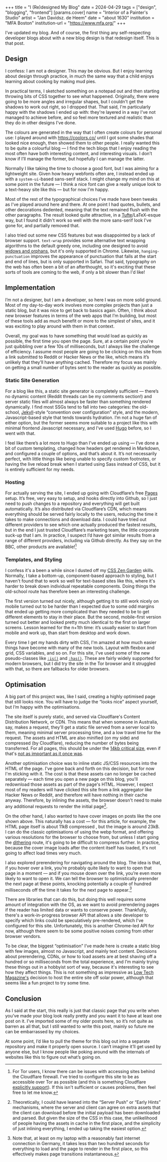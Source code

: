 +++
title = "I (Re)designed My Blog"
date = 2024-04-29
tags = ["design", "blogging", "frontend"]
[params.cover]
name = "Interior of a Painter's Studio"
artist = "Jan Davidsz. de Heem"
date = "about 1630"
institution = "MFA Boston"
institution-url = "https://www.mfa.org/"
+++

I’ve updated my blog. And of course, the first thing any self-respecting developer blogs about with a new blog design is that redesign itself. This is that post.

## Design

I confess: I am not a designer. This may be obvious. But I enjoy learning about design through practice, in much the same way that a child enjoys learning about cooking by making mud pies.

In practical terms, I sketched something on a notepad out and then starting throwing bits of CSS together to see what happened. Originally, there were going to be more angles and irregular shapes, but I couldn't get the shadows to work out right, so I dropped that. That said, I'm particularly happy with the shadows I ended up with: they're layered in a way I've not managed to achieve before, and so feel more textured and realistic than they do in other designs I've done.

The colours are generated in the way that I often create colours for personal use: I played around with https://coolors.co/ until I got some shades that looked nice enough, then showed them to other people. I really wanted this to be quite a colourful blog — I find the tech blogs that I enjoy reading the most often have both interesting content, and interesting visuals. I don’t know if I’ll manage the former, but hopefully I can manage the latter.

Normally I like taking the time to choose a good font, but I was aiming for a lightweight site. Given how heavy webfonts often are, I instead ended up with a `system-ui`-based sans-serif stack. I might change my mind on this at some point in the future — I think a nice font can give a really unique look to a text-heavy site like this — but for now I'm happy.

Most of the rest of the typographical choices I’ve made have been tweaks as I've played around here and there. At one point I had quotes, bullets, and other decorations dedented, meaning that the text remained flush with the other paragraphs. The result looked quite attractive, in a [Tufte](https://edwardtufte.github.io/tufte-css/)/LaTeX-esque way, but I found it didn't work so well with the more sans-serif look I've gone for, and partially removed that.

I also tried out some new CSS features but was disappointed by a lack of browser support. `text-wrap` provides some alternative text wrapping algorithms to the default greedy one, including one designed to avoid [widows and orphans](https://en.wikipedia.org/wiki/Widows_and_orphans), but it's only supported in Chrome. Likewise, `hanging-punctuation` improves the appearance of punctuation that falls at the start and end of lines, but is only supported in Safari. That said, typography on the web has often been a bit of an afterthought, so it's exciting that these sorts of tools are coming to the web, if only a bit slower than I'd like!

## Implementation

I’m not a designer, but I am a developer, so here I was on more solid ground. Most of my day-to-day work involves more complex projects than just a static blog, but it was nice to get back to basics again. Often, I think about new browser features in terms of the web apps that I’m building, but most of these tools add as much benefit or more to the simplest of sites, and it was exciting to play around with them in that context.

Overall, my goal was to have something that would load as quickly as possible, the first time you open the page. Sure, at a certain point you’re just quibbling over a few 10s of milliseconds, but I always like the challenge of efficiency. I assume most people are going to be clicking on this site from a link submitted to Reddit or Hacker News or the like, which means it’s unlikely that they’ll have anything cached. Therefore my focus was mainly on getting a small number of bytes sent to the reader as quickly as possible.

### Static Site Generation

For a blog like this, a static site generator is completely sufficient — there’s no dynamic content (Reddit threads can be my comments section!) and server static files will almost always be faster than something rendered dynamically. I find most SSGs tend to fall into two categories: the old-school, [Jekyll](https://jekyllrb.com/)-style “convention over configuration” style, and the modern, Javascript-based style that tends towards hydration. I’m not a huge fan of either option, but the former seems more suitable to a project like this with minimal frontend Javascript necessary, and I’ve used [Hugo](https://gohugo.io/) before, so I went with that.

I feel like there’s a lot more to Hugo than I’ve ended up using — I’ve done a bit of custom templating, changed how headers get rendered in Markdown, and configured a couple of options, and that’s about it. It’s not necessarily perfect, with little things like being unable to specify custom footnotes, or having the live reload break when I started using Sass instead of CSS, but it is entirely sufficient for my needs.

### Hosting

For actually serving the site, I ended up going with Cloudflare’s free [Pages](https://pages.cloudflare.com/) setup. It’s free, very easy to setup, and hooks directly into Github, so I just need to push changes to a repository and everything will get built automatically. It’s also distributed via Cloudflare’s CDN, which means everything should be served fairly locally to the users, reducing the time it takes to make connections and download data. I could have tried out different providers to see which one actually produced the fastest results, but in the end I just trusted Cloudflare’s marketing team, the little corporate suck-up that I am. In practice, I suspect I’d have got similar results from a range of different providers, including via Github directly. As they say on the BBC, other products are available![^cloudflare]

### Templates, and Styling

I confess it's a been a while since I dusted off my [CSS Zen Garden](https://csszengarden.com/) skills. Normally, I take a bottom-up, component-based approach to styling, but I haven't found that to work so well for text-based sites like this, where it's harder to break down individual repeatable components. Doing things the old-school route has therefore been an interesting challenge.

The first version turned out nicely, although getting it to still work nicely on mobile turned out to be harder than I expected due to some odd margins that ended up getting more complicated than they needed to be to get different elements to stay in their place. But the second, mobile-first version turned out better and looked pretty much identical to the first on larger screens. Lesson learned for the n+1th time: it’s usually easier to start from mobile and work up, than start from desktop and work down.

Every time I get my hands dirty with CSS, I'm amazed at how much easier things have become with many of the new tools. Layout with flexbox and grid, CSS variables, and so on. For this site, I've used some of the new pseudo-classes like [`:is()`](https://developer.mozilla.org/en-US/docs/Web/CSS/:is) and [`:has()`](https://developer.mozilla.org/en-US/docs/Web/CSS/:has). These are fairly widely supported for modern browsers, but I did try the site in the Tor browser and it struggled with that, so there are fallbacks for older browsers.

## Optimisation

A big part of this project was, like I said, creating a highly optimised page that still looks nice. You will have to judge the “looks nice” aspect yourself, but I’m happy with the optimisations.

The site itself is purely static, and served via Cloudflare's Content Distribution Network, or CDN. This means that when someone in Australia, say, makes a request, they'll get a static file served from a server local to them, meaning minimal server processing time, and a low travel time for the request. The assets and HTML are also minified (on my side) and compressed (by Cloudflare), reducing the number of bytes being transferred. For all pages, this should be under the [14kb critical size](https://endtimes.dev/why-your-website-should-be-under-14kb-in-size/), even if that's [not as important as it once was](https://www.tunetheweb.com/blog/critical-resources-and-the-first-14kb/).

Another optimisation choice was to inline static JS/CSS resources into the HTML of the page. I've gone back and forth on this decision, but for now I'm sticking with it. The cost is that these assets can no longer be cached separately — each time you open a new page on this blog, you'll redownload those assets as part of the page's HTML. However, I expect most of my readers will have clicked this site from a link aggregator like Hacker News or Reddit, and therefore will have nothing in their cache anyway. Therefore, by inlining the assets, the browser doesn't need to make any additional requests to render the initial page[^http2].

On the other hand, I also wanted to have cover images on posts like the one shown above. This naturally has a cost — for this article, for example, the HTML page itself is about 11kB compressed , but the image is around 23kB. I can do the classic optimisations of using the webp format, and offering various resolutions for the browser to choose from, but unless I start going the [dithering](https://solar.lowtechmagazine.com/2018/09/how-to-build-a-low-tech-website/) route, it's going to be difficult to compress further. In practice, because the cover image loads after the content itself has loaded, it's not going to affect load times very much.

I also explored prerendering for navigating around the blog. The idea is that, if you hover over a link, you’re probably quite likely to want to open that page in a moment — and if you mouse down over the link, you’re even more likely to want to open it. We can tell the browser to optimistically prerender the next page at these points, knocking potentially a couple of hundred milliseconds off the time it takes for the next page to appear.[^connectionspeed]

There are libraries that can do this, but doing this well requires some amount of integration with the OS, as we want to avoid prerendering pages if the reader has limited data or wants to conserve power. Thankfully, there's a work-in-progress browser API that allows a site developer to specify which links could be speculatively pre-rendered, which I've configured for this site. Unfortunately, this is another Chrome-led API for now, although there seem to be some positive noises coming from other browser vendors.

To be clear, the biggest “optimisation” I’ve made here is create a static blog with few images, almost no Javascript, and mainly text content. Decisions about prerendering, CDNs, or how to load assets are at best shaving off a hundred or so milliseconds from the total experience, and I’m mainly trying these things out in a hobbyist sort of way, because it's interesting to see how they affect things. This is not something as impressive as [Low Tech Magazine's](https://solar.lowtechmagazine.com/) decision to host the entire site off solar power, although that seems like a fun project to try some time.

## Conclusion

As I said at the start, this really is just that classic page that you write when you’ve made your blog look really pretty and you want it to have at least one post on it. I’ve imported some of my older posts here, so it’s not quite as barren as all that, but I still wanted to write this post, mainly so future me can be embarrassed by my choices.

At some point, I’d like to pull the theme for this blog out into a separate repository and make it properly open source. I can’t imagine it’ll get used by anyone else, but I know people like poking around with the internals of websites like this to figure out what’s going on.

[^cloudflare]: For Tor users, I know there can be issues with accessing sites behind the Cloudflare firewall. I've tried to configure this site to be as accessible over Tor as possible (and this is something Cloudflare [explicitly support](https://developers.cloudflare.com/network/onion-routing/)). If this isn't sufficient or causes problems, then feel free to let me know.
[^http2]: Theoretically, I could have leaned into the “Server Push” or “Early Hints” mechanisms, where the server and client can agree on extra assets that the client can download before the initial payload has been downloaded and parsed. But given the size of the CSS in this case, the unlikelihood of people having the assets in cache in the first place, and the simplicity of just inlining everything, I ended up taking the easiest option.
[^connectionspeed]: Note that, at least on my laptop with a reasonably fast internet connection in Germany, it takes less than two hundred seconds for everything to load and the page to render in the first place, so this effectively makes page transitions instantaneous.
